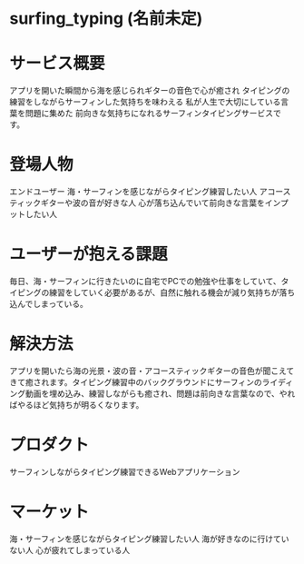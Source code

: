# surfing_typing (名前未定)

# サービス概要

アプリを開いた瞬間から海を感じられギターの音色で心が癒され
タイピングの練習をしながらサーフィンした気持ちを味わえる
私が人生で大切にしている言葉を問題に集めた
前向きな気持ちになれるサーフィンタイピングサービスです。

# 登場人物

エンドユーザー
海・サーフィンを感じながらタイピング練習したい人
アコースティックギターや波の音が好きな人
心が落ち込んでいて前向きな言葉をインプットしたい人


# ユーザーが抱える課題

毎日、海・サーフィンに行きたいのに自宅でPCでの勉強や仕事をしていて、タイピングの練習をしていく必要があるが、自然に触れる機会が減り気持ちが落ち込んでしまっている。


# 解決方法

アプリを開いたら海の光景・波の音・アコースティックギターの音色が聞こえてきて癒されます。タイピング練習中のバックグラウンドにサーフィンのライディング動画を埋め込み、練習しながらも癒され、問題は前向きな言葉なので、やればやるほど気持ちが明るくなります。

# プロダクト

サーフィンしながらタイピング練習できるWebアプリケーション

# マーケット

海・サーフィンを感じながらタイピング練習したい人
海が好きなのに行けていない人
心が疲れてしまっている人
